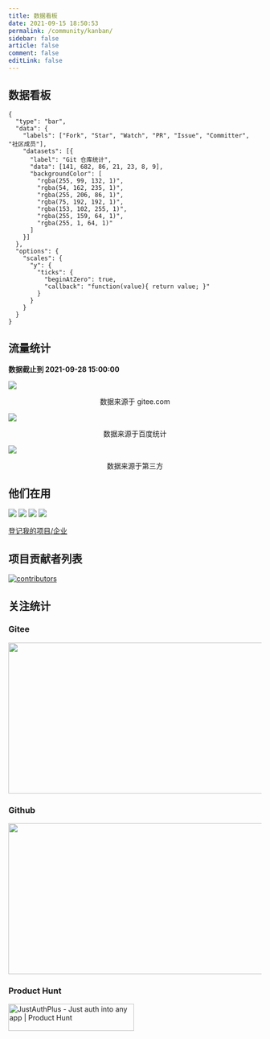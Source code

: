 ```yaml
---
title: 数据看板
date: 2021-09-15 18:50:53
permalink: /community/kanban/
sidebar: false 
article: false 
comment: false 
editLink: false 
---
```


## 数据看板

```chart
{
  "type": "bar",
  "data": {
    "labels": ["Fork", "Star", "Watch", "PR", "Issue", "Committer", "社区成员"],
    "datasets": [{
      "label": "Git 仓库统计",
      "data": [141, 682, 86, 21, 23, 8, 9],
      "backgroundColor": [
        "rgba(255, 99, 132, 1)",
        "rgba(54, 162, 235, 1)",
        "rgba(255, 206, 86, 1)",
        "rgba(75, 192, 192, 1)",
        "rgba(153, 102, 255, 1)",
        "rgba(255, 159, 64, 1)",
        "rgba(255, 1, 64, 1)"
      ]
    }]
  },
  "options": {
    "scales": {
      "y": {
        "ticks": {
          "beginAtZero": true,
          "callback": "function(value){ return value; }"
        }
      }
    }
  }
}
```

## 流量统计

**数据截止到 2021-09-28 15:00:00** 

![](/community/305b6a5f.png)

<center>
数据来源于 gitee.com
</center>


![](/community/d5d01c58.png)

<center>
数据来源于百度统计
</center>

![](/community/2e466897.png)

<center>
数据来源于第三方
</center>

## 他们在用

![](/user/jai-h50.png) ![](/user/liuniu-h50.png) ![](/user/mica-h50.png) ![](/user/col-h50.png)

[登记我的项目/企业](https://gitee.com/fujieid/jap/issues/I43D4H)

## 项目贡献者列表

[![contributors](https://whnb.wang/contributors/fujieid/jap/15)](https://whnb.wang)


## 关注统计

### Gitee

<a target="_blank" href='https://gitee.com/fujieid/jap'><img src="https://whnb.wang/img/fujieid/jap" width="900" height="300"></a>

### Github

<a target="_blank" href='https://gitee.com/fujieid/jap'><img src="https://starchart.cc/fujieid/jap.svg" width="900" height="300"></a>

### Product Hunt

<a href="https://www.producthunt.com/posts/justauthplus?utm_source=badge-featured&utm_medium=badge&utm_souce=badge-justauthplus" target="_blank">
  <img src="https://api.producthunt.com/widgets/embed-image/v1/featured.svg?post_id=285597&theme=dark" alt="JustAuthPlus - Just auth into any app | Product Hunt" style="width: 250px; height: 54px;" width="250" height="54" />
</a>
